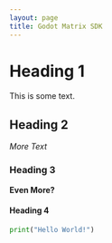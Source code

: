 ```yaml
---
layout: page
title: Godot Matrix SDK
---
```


# Heading 1
This is some text.
## Heading 2
*More Text*
### Heading 3
**Even More?**
#### Heading 4
```python
print("Hello World!")
```